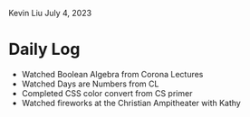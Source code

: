 Kevin Liu
July 4, 2023

# Daily Log
- Watched Boolean Algebra from Corona Lectures
- Watched Days are Numbers from CL
- Completed CSS color convert from CS primer
- Watched fireworks at the Christian Ampitheater with Kathy 
